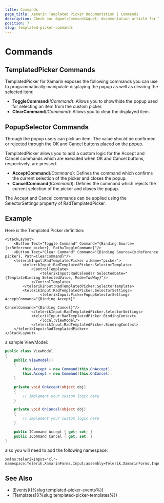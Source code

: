 ```yaml
---
title: Commands
page_title: Xamarin Templated Picker Documentation | Commands
description: Check our &quot;Commands&quot; documentation article for Telerik TemplatedPicker for Xamarin control.
position: 7
slug: templated-picker-commands
---
```


# Commands

## TemplatedPicker Commands

TemplatedPicker for Xamarin exposes the following commands you can use to programmatically manipulate displaying the popup as well as clearing the selected item:

* **ToggleCommand**(*ICommand*): Allows you to show/hide the popup used for selecting an item from the custom picker.
* **ClearCommand**(*ICommand*): Allows you to clear the displayed item.

## PopupSelector Commands

Through the popup users can pick an item. The value should be confirmed or rejected through the OK and Cancel buttons placed on the popup.

TemplatedPicker allows you to add a custom logic for the Accept and Cancel commands which are executed when OK and Cancel buttons, respectively, are pressed.

* **AcceptCommand**(*ICommand*): Defines the command which confirms the current selection of the picker and closes the popup.
* **CancelCommand**(*ICommand*): Defines the command which rejects the current selection of the picker and closes the popup.

The Accept and Cancel commands can be applied using the SelectorSettings property of RadTemplatedPicker.

## Example

Here is the Templated Picker definition:

```XAML
<StackLayout>
    <Button Text="Toggle Command" Command="{Binding Source={x:Reference picker}, Path=ToggleCommand}"/>
    <Button Text="Clear Command" Command="{Binding Source={x:Reference picker}, Path=ClearCommand}"/>
    <telerikInput:RadTemplatedPicker x:Name="picker">
        <telerikInput:RadTemplatedPicker.SelectorTemplate>
            <ControlTemplate>
                <telerikInput:RadCalendar SelectedDate="{TemplateBinding SelectedValue, Mode=TwoWay}"/>
            </ControlTemplate>
        </telerikInput:RadTemplatedPicker.SelectorTemplate>
		<telerikInput:RadTemplatedPicker.SelectorSettings>
                <telerikInput:PickerPopupSelectorSettings AcceptCommand="{Binding Accept}"
                                                          CancelCommand="{Binding Cancel}"/>
            </telerikInput:RadTemplatedPicker.SelectorSettings>
            <telerikInput:RadTemplatedPicker.BindingContext>
                <local:ViewModel/>
            </telerikInput:RadTemplatedPicker.BindingContext>
    </telerikInput:RadTemplatedPicker>
</StackLayout>
```

a sample ViewModel:

```C#
public class ViewModel
{
    public ViewModel()
    {
        this.Accept = new Command(this.OnAccept);
        this.Accept = new Command(this.OnCancel);
    }

    private void OnAccept(object obj)
    {
        // implement your custom logic here
    }

    private void OnCancel(object obj)
    {
        // implement your custom logic here
    }

    public ICommand Accept { get; set; }
    public ICommand Cancel { get; set; }
}
```

also you will need to add the following namespace:

```XAML
xmlns:telerikInput="clr-namespace:Telerik.XamarinForms.Input;assembly=Telerik.XamarinForms.Input"
```

## See Also

- [Events]({%slug templated-picker-events%})
- [Templates]({%slug templated-picker-templates%})